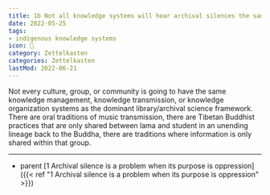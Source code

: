 ```yaml
---
title: 1b Not all knowledge systems will hear archival silences the same way
date: 2022-05-25
tags:
- indigenous knowledge systems
icon: 🔖
category: Zettelkasten
categories: Zettelkasten
lastMod: 2022-06-21
---
```

Not every culture, group, or community is going to have the same knowledge management, knowledge transmission, or knowledge organization systems as the dominant library/archival science framework. There are oral traditions of music transmission, there are Tibetan Buddhist practices that are only shared between lama and student in an unending lineage back to the Buddha, there are traditions where information is only shared within that group.


-----

- parent [1 Archival silence is a problem when its purpose is oppression]({{< ref "1 Archival silence is a problem when its purpose is oppression" >}})
